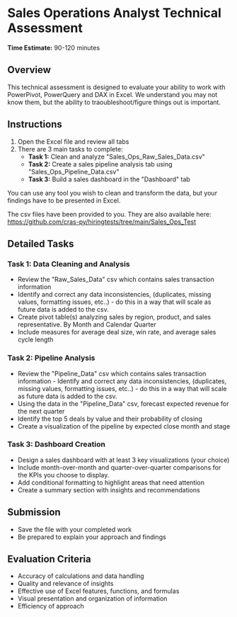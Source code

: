# Sales Operations Analyst Technical Assessment

**Time Estimate:** 90-120 minutes

## Overview
This technical assessment is designed to evaluate your ability to work with PowerPivot, PowerQuery and DAX in Excel.
We understand you may not know them, but the ability to traoubleshoot/figure things out is important.

## Instructions
1. Open the Excel file and review all tabs
2. There are 3 main tasks to complete:
   - **Task 1:** Clean and analyze "Sales_Ops_Raw_Sales_Data.csv"
   - **Task 2:** Create a sales pipeline analysis tab using "Sales_Ops_Pipeline_Data.csv"
   - **Task 3:** Build a sales dashboard in the "Dashboard" tab

You can use any tool you wish to clean and transform the data, but your findings have to be presented in Excel.

The csv files have been provided to you.
They are also available here:
https://github.com/cras-py/hiringtests/tree/main/Sales_Ops_Test

## Detailed Tasks

### Task 1: Data Cleaning and Analysis
- Review the "Raw_Sales_Data" csv which contains sales transaction information
- Identify and correct any data inconsistencies, (duplicates, missing values, formatting issues, etc..)
      - do this in a way that will scale as future data is added to the csv. 
- Create pivot table(s) analyzing sales by region, product, and sales representative. By Month and Calendar Quarter
- Include measures for average deal size, win rate, and average sales cycle length

### Task 2: Pipeline Analysis
- Review the "Pipeline_Data" csv which contains sales transaction information
      - Identify and correct any data inconsistencies, (duplicates, missing values, formatting issues, etc..)
      - do this in a way that will scale as future data is added to the csv. 
- Using the data in the "Pipeline_Data" csv, forecast expected revenue for the next quarter
- Identify the top 5 deals by value and their probability of closing
- Create a visualization of the pipeline by expected close month and stage

### Task 3: Dashboard Creation
- Design a sales dashboard with at least 3 key visualizations (your choice)
- Include month-over-month and quarter-over-quarter comparisons for the KPIs you choose to display.
- Add conditional formatting to highlight areas that need attention
- Create a summary section with insights and recommendations

## Submission
- Save the file with your completed work
- Be prepared to explain your approach and findings

## Evaluation Criteria
- Accuracy of calculations and data handling
- Quality and relevance of insights
- Effective use of Excel features, functions, and formulas
- Visual presentation and organization of information
- Efficiency of approach 